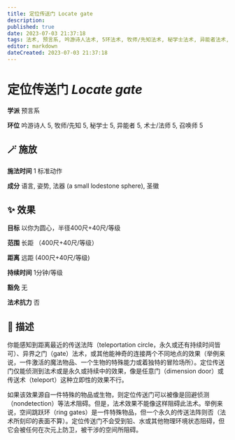 ```yaml
---
title: 定位传送门 Locate gate
description: 
published: true
date: 2023-07-03 21:37:18
tags: 法术, 预言系, 吟游诗人法术, 5环法术, 牧师/先知法术, 秘学士法术, 异能者法术, 术士/法师法术, 召唤师法术
editor: markdown
dateCreated: 2023-07-03 21:37:18
---
```


# **定位传送门** *Locate gate*

**学派** 预言系 

**环位** 吟游诗人 5, 牧师/先知 5, 秘学士 5, 异能者 5, 术士/法师 5, 召唤师 5

## 🪄 施放

**施法时间** 1 标准动作

**成分** 语言, 姿势, 法器 (a small lodestone sphere), 圣徽

## ✨ 效果 

**目标** 以你为圆心，半径400尺+40尺/等级 

**范围** 长距 （400尺+40尺/等级）

**距离** 远距 (400尺+40尺/等级)  

**持续时间** 1分钟/等级 

**豁免** 无

**法术抗力** 否

## 📖 描述

你能感知到距离最近的传送法阵（teleportation circle，永久或还有持续时间皆可）、异界之门（gate）法术，或其他能神奇的连接两个不同地点的效果（举例来说，一件激活的魔法物品、一个生物的特殊能力或着独特的冒险场所）。定位传送门仅能侦测到法术或是永久或持续中的效果，像是任意门（dimension door）或传送术（teleport）这种立即性的效果不行。

如果该效果源自一件特殊的物品或生物，则定位传送门可以被像是回避侦测（nondetection）等法术阻碍。但是，法术效果不能像这样阻碍此法术。举例来说，空间跳跃环（ring gates）是一件特殊物品，但一个永久的传送法阵则否（法术所刻印的表面不算）。定位传送门不会受到铅、水或其他物理环境状态阻碍，但它会被任何在次元上防卫，被干涉的空间所阻碍。
    